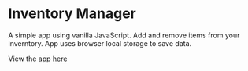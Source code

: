 # Inventory Manager

A simple app using vanilla JavaScript.
Add and remove items from your inverntory.
App uses browser local storage to save data.

View the app [here](https://shofiq0023.github.io/inventory-manager/)
